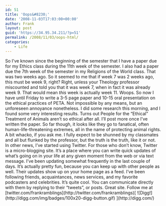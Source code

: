 ```yaml
---
id: 51
title: 'Oops&#8230;'
date: '2008-11-03T17:03:00+00:00'
author: Frank
layout: post
guid: 'https://34.95.34.211/?p=51'
permalink: /2008/11/03/oops-html/
categories:
    - Life
---
```


<div src="v5">So I’ve known since the beginning of the semester that I have a paper due for my Ethics class during the 11th week of the semester. I also had a paper due the 7th week of the semester in my Religions of the World class. That was two weeks ago. So it seemed to me that if week 7 was 2 weeks ago, this must be week 9, right? Right, unless your Theology professor miscounted and told you that it was week 7, when in fact it was already week 9. That would mean <span class="Apple-style-span" style="font-style: italic;">this</span> week is actually week 11. Woops. So now I have until Friday to write a 3-5 page paper and 10-15 oral presentation on the ethical practices of PETA. Not impossible by any means, but an unforeseen annoyance nonetheless. I did some research this morning, and I found some very interesting results. Turns out People for the “Ethical” Treatment of Animals aren’t so ethical after all. I’ll post more once I’ve written the paper. So far though, it looks like they go to fanatical, often human-life-threatening extremes, all in the name of protecting animal rights. A bit whacko, if you ask me. I fully expect to be shunned by my classmates and all but flunked by the professor, but the truth is the truth, like it or not. <div></div><div>In other news, I’ve started using Twitter. For those who don’t know, Twitter is a micro-blogging site. It’s a place where you can write quick updates of what’s going on in your life at any given moment from the web or via text message. I’ve been updating somewhat frequently in the last couple of days. It’s actually pretty fun, because you can keep up with other people as well. Their updates show up on your home page as a feed. I’ve been following friends, acquaintances, news services, and my favorite podcasters and celebrities. It’s quite cool. You can communicate directly with them by replying to their “tweets”, or posts. Great site. Follow me at [twitter.com/frankramblings](http://twitter.com/frankramblings)[  
![Digg!](http://digg.com/img/badges/100x20-digg-button.gif)  ](http://digg.com/)

</div></div>